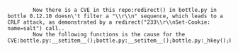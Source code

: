 
            Now there is a CVE in this repo:redirect() in bottle.py in bottle 0.12.10 doesn\'t filter a "\\r\\n" sequence, which leads to a CRLF attack, as demonstrated by a redirect("233\\r\\nSet-Cookie: name=salt") call..
            Now the following functions is the cause for the CVE:bottle.py:__setitem__();bottle.py:__setitem__();bottle.py:_hkey();bottle.py:_hkey();bottle.py:_hval();bottle.py:append();bottle.py:append();bottle.py:filter();bottle.py:filter();bottle.py:replace();bottle.py:replace();test/test_environ.py:test_prevent_control_characters_in_headers();
            